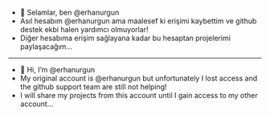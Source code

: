 - 👋 Selamlar, ben @erhanurgun
- Asıl hesabım @erhanurgun ama maalesef ki erişimi kaybettim ve github destek ekbi halen yardımcı olmuyorlar!
- Diğer hesabıma erişim sağlayana kadar bu hesaptan projelerimi paylaşacağım...

---
- 👋 Hi, I’m @erhanurgun
- My original account is @erhanurgun but unfortunately I lost access and the github support team are still not helping!
- I will share my projects from this account until I gain access to my other account...
